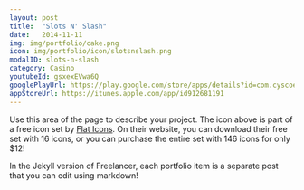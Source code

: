 ```yaml
---
layout: post
title:  "Slots N' Slash"
date:   2014-11-11
img: img/portfolio/cake.png
icon: img/portfolio/icon/slotsnslash.png
modalID: slots-n-slash
category: Casino
youtubeId: gsxexEVwa6Q
googlePlayUrl: https://play.google.com/store/apps/details?id=com.cyscoenterprise.slots2
appStoreUrl: https://itunes.apple.com/app/id912681191
---
```

Use this area of the page to describe your project. The icon above is part of a free icon set by [Flat Icons][flat-icons-link]. On their website, you can download their free set with 16 icons, or you can purchase the entire set with 146 icons for only $12!

In the Jekyll version of Freelancer, each portfolio item is a separate post that you can edit using markdown!

[flat-icons-link]: https://sellfy.com/p/8Q9P/jV3VZ/